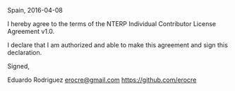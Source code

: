 Spain, 2016-04-08

I hereby agree to the terms of the NTERP Individual Contributor License Agreement v1.0.

I declare that I am authorized and able to make this agreement and sign this declaration.

Signed,

Eduardo Rodriguez erocre@gmail.com https://github.com/erocre
